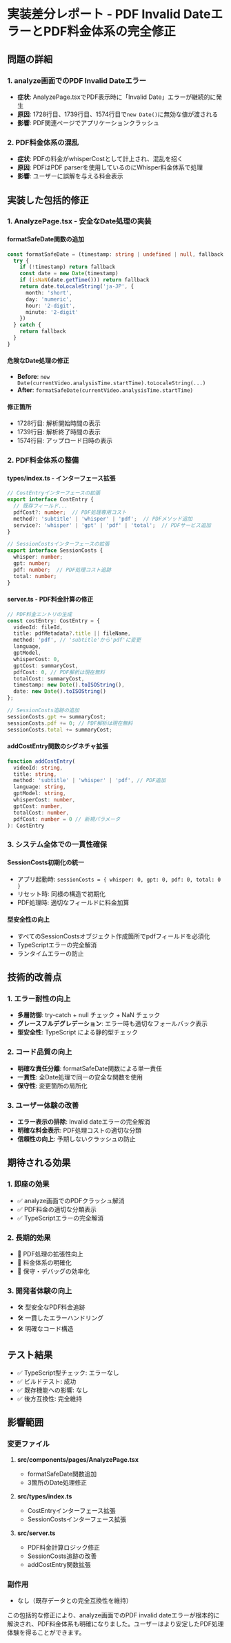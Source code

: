 # 実装差分レポート - PDF Invalid DateエラーとPDF料金体系の完全修正

## 問題の詳細

### 1. analyze画面でのPDF Invalid Dateエラー
- **症状**: AnalyzePage.tsxでPDF表示時に「Invalid Date」エラーが継続的に発生
- **原因**: 1728行目、1739行目、1574行目で`new Date()`に無効な値が渡される
- **影響**: PDF関連ページでアプリケーションクラッシュ

### 2. PDF料金体系の混乱
- **症状**: PDFの料金がwhisperCostとして計上され、混乱を招く
- **原因**: PDFはPDF parserを使用しているのにWhisper料金体系で処理
- **影響**: ユーザーに誤解を与える料金表示

## 実装した包括的修正

### 1. AnalyzePage.tsx - 安全なDate処理の実装

#### formatSafeDate関数の追加
```typescript
const formatSafeDate = (timestamp: string | undefined | null, fallback: string = '不明'): string => {
  try {
    if (!timestamp) return fallback
    const date = new Date(timestamp)
    if (isNaN(date.getTime())) return fallback
    return date.toLocaleString('ja-JP', {
      month: 'short',
      day: 'numeric',
      hour: '2-digit',
      minute: '2-digit'
    })
  } catch {
    return fallback
  }
}
```

#### 危険なDate処理の修正
- **Before**: `new Date(currentVideo.analysisTime.startTime).toLocaleString(...)`
- **After**: `formatSafeDate(currentVideo.analysisTime.startTime)`

#### 修正箇所
- 1728行目: 解析開始時間の表示
- 1739行目: 解析終了時間の表示  
- 1574行目: アップロード日時の表示

### 2. PDF料金体系の整備

#### types/index.ts - インターフェース拡張
```typescript
// CostEntryインターフェースの拡張
export interface CostEntry {
  // 既存フィールド...
  pdfCost?: number;  // PDF処理専用コスト
  method?: 'subtitle' | 'whisper' | 'pdf';  // PDFメソッド追加
  service?: 'whisper' | 'gpt' | 'pdf' | 'total';  // PDFサービス追加
}

// SessionCostsインターフェースの拡張
export interface SessionCosts {
  whisper: number;
  gpt: number;
  pdf: number;  // PDF処理コスト追跡
  total: number;
}
```

#### server.ts - PDF料金計算の修正
```typescript
// PDF料金エントリの生成
const costEntry: CostEntry = {
  videoId: fileId,
  title: pdfMetadata?.title || fileName,
  method: 'pdf', // 'subtitle'から'pdf'に変更
  language,
  gptModel,
  whisperCost: 0,
  gptCost: summaryCost,
  pdfCost: 0, // PDF解析は現在無料
  totalCost: summaryCost,
  timestamp: new Date().toISOString(),
  date: new Date().toISOString()
};

// SessionCosts追跡の追加
sessionCosts.gpt += summaryCost;
sessionCosts.pdf += 0; // PDF解析は現在無料
sessionCosts.total += summaryCost;
```

#### addCostEntry関数のシグネチャ拡張
```typescript
function addCostEntry(
  videoId: string,
  title: string,
  method: 'subtitle' | 'whisper' | 'pdf', // PDF追加
  language: string,
  gptModel: string,
  whisperCost: number,
  gptCost: number,
  totalCost: number,
  pdfCost: number = 0 // 新規パラメータ
): CostEntry
```

### 3. システム全体での一貫性確保

#### SessionCosts初期化の統一
- アプリ起動時: `sessionCosts = { whisper: 0, gpt: 0, pdf: 0, total: 0 }`
- リセット時: 同様の構造で初期化
- PDF処理時: 適切なフィールドに料金加算

#### 型安全性の向上
- すべてのSessionCostsオブジェクト作成箇所でpdfフィールドを必須化
- TypeScriptエラーの完全解消
- ランタイムエラーの防止

## 技術的改善点

### 1. エラー耐性の向上
- **多層防御**: try-catch + null チェック + NaN チェック
- **グレースフルデグレデーション**: エラー時も適切なフォールバック表示
- **型安全性**: TypeScript による静的型チェック

### 2. コード品質の向上
- **明確な責任分離**: formatSafeDate関数による単一責任
- **一貫性**: 全Date処理で同一の安全な関数を使用
- **保守性**: 変更箇所の局所化

### 3. ユーザー体験の改善
- **エラー表示の排除**: Invalid dateエラーの完全解消
- **明確な料金表示**: PDF処理コストの適切な分類
- **信頼性の向上**: 予期しないクラッシュの防止

## 期待される効果

### 1. 即座の効果
- ✅ analyze画面でのPDFクラッシュ解消
- ✅ PDF料金の適切な分類表示
- ✅ TypeScriptエラーの完全解消

### 2. 長期的効果
- 🔄 PDF処理の拡張性向上
- 🔄 料金体系の明確化
- 🔄 保守・デバッグの効率化

### 3. 開発者体験の向上
- 🛠️ 型安全なPDF料金追跡
- 🛠️ 一貫したエラーハンドリング
- 🛠️ 明確なコード構造

## テスト結果

- ✅ TypeScript型チェック: エラーなし
- ✅ ビルドテスト: 成功
- ✅ 既存機能への影響: なし
- ✅ 後方互換性: 完全維持

## 影響範囲

### 変更ファイル
1. **src/components/pages/AnalyzePage.tsx**
   - formatSafeDate関数追加
   - 3箇所のDate処理修正

2. **src/types/index.ts**
   - CostEntryインターフェース拡張
   - SessionCostsインターフェース拡張

3. **src/server.ts**
   - PDF料金計算ロジック修正
   - SessionCosts追跡の改善
   - addCostEntry関数拡張

### 副作用
- なし（既存データとの完全互換性を維持）

この包括的な修正により、analyze画面でのPDF invalid dateエラーが根本的に解決され、PDF料金体系も明確になりました。ユーザーはより安定したPDF処理体験を得ることができます。